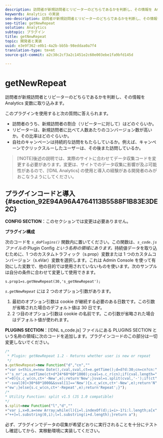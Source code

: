 ```yaml
---
description: 訪問者が新規訪問者とリピーターのどちらであるかを判断し、その情報を Analytics 変数に取り込みます。
keywords: Analytics の実装
seo-description: 訪問者が新規訪問者とリピーターのどちらであるかを判断し、その情報を Analytics 変数に取り込みます。
seo-title: getNewRepeat
solution: Analytics
subtopic: プラグイン
title: getNewRepeat
topic: 開発者と実装
uuid: e3e9f362-e0b1-4a2b-bb5b-98eddaa0a7f4
translation-type: tm+mt
source-git-commit: a2c38c2cf3a2c1451e2c60e003ebe1fa9bfd145d

---
```



# getNewRepeat

訪問者が新規訪問者とリピーターのどちらであるかを判断し、その情報を Analytics 変数に取り込みます。

このプラグインを使用すると次の質問に答えられます。

* 訪問者のうち、新規訪問者の割合（リピーターに対して）はどのぐらいか。
* リピーターは、新規訪問者に比べて人数あたりのコンバージョン数が高いか。その比率はどのぐらいか。
* 自社のキャンペーンは持続的な訪問をもたらしているか。例えば、キャンペーンでクリックスルーしたユーザーは、その後また訪問しているか。

> [!NOTE]後述の説明では、実際のサイトに合わせてデータ収集コードを変更する必要があります。変更は、サイトでのデータ収集に影響が及ぶ可能性があるので、[!DNL Analytics] の使用と導入の経験がある開発者のみがおこなうようにしてください。

## プラグインコードと導入 {#section_92E94A96A4764113B5588F1B83E3DE2C}

**CONFIG SECTION**：このセクションでは変更は必要ありません。

**プラグイン構成**

次のコードを *`s_doPlugins()`* 関数内に置いてください。この関数は、*`s_code.js`ファイルの* Plugin Config *という名称の領域にあります。*&#x200B;持続値データを取り込むために、1 つのカスタムトラフィック（s.prop）変数または 1 つのカスタムコンバージョン（s.eVar）変数を選択します。これは Admin Console を使って有効にした変数で、他の目的では使用されていないものを使います。次のサンプルは自分の条件に合わせて変更して使用できます。

`s.prop1=s.getNewRepeat(30,'s_getNewRepeat');`

*`s.getNewRepeat`* には 2 つのオプション引数があります。

1. 最初のオプション引数は cookie が継続する必要のある日数です。この引数が省略された場合のデフォルト値は 30 日です。
1. 2 つ目のオプション引数は cookie の名前です。この引数が省略された場合はデフォルト値が使われます。

**PLUGINS SECTION**：[!DNL s_code.js] ファイルにある PLUGINS SECTION という名称の領域に次のコードを追加します。プラグインコードのこの部分は一切変更しないでください。

```js
/* 
 * Plugin: getNewRepeat 1.2 - Returns whether user is new or repeat 
 */ 
s.getNewRepeat=new Function("d","cn","" 
+"var s=this,e=new Date(),cval,sval,ct=e.getTime();d=d?d:30;cn=cn?cn:" 
+"'s_nr';e.setTime(ct+d*24*60*60*1000);cval=s.c_r(cn);if(cval.length=" 
+"=0){s.c_w(cn,ct+'-New',e);return'New';}sval=s.split(cval,'-');if(ct" 
+"-sval[0]<30*60*1000&&sval[1]=='New'){s.c_w(cn,ct+'-New',e);return'N" 
+"ew';}else{s.c_w(cn,ct+'-Repeat',e);return'Repeat';}"); 
/* 
* Utility Function: split v1.5 (JS 1.0 compatible) 
*/ 
s.split=new Function("l","d","" 
+"var i,x=0,a=new Array;while(l){i=l.indexOf(d);i=i>-1?i:l.length;a[x" 
+"++]=l.substring(0,i);l=l.substring(i+d.length);}return a");
```

必ず、プラグインでデータの収集が希望どおりに実行されることを十分にテストし確認してから、実稼動環境に実装してください。
